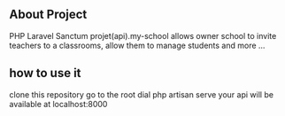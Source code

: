 ## About Project

PHP Laravel Sanctum projet(api).my-school allows owner school to invite teachers to a classrooms, allow them to manage students and more ...

## how to use it

clone this repository
go to the root
dial php artisan serve
your api will be available at localhost:8000